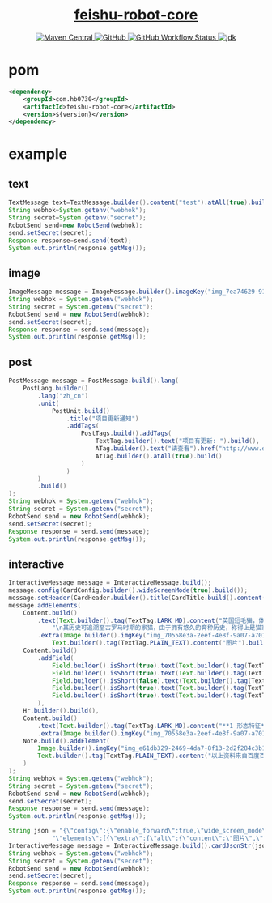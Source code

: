 <h1 align="center"><a href="https://github.com/hb0730/feishu-robot-core" target="_blank">feishu-robot-core</a></h1>
<p align="center">
<a href="https://search.maven.org/artifact/com.hb0730/feishu-robot-core">
<img alt="Maven Central" src="https://img.shields.io/maven-central/v/com.hb0730/feishu-robot-core?style=flat-square">
</a>
<a href="https://github.com/hb0730/java-feishu-robot/blob/master/LICENSE">
<img alt="GitHub" src="https://img.shields.io/github/license/hb0730/java-feishu-robot?style=flat-square">
</a>
<a href="https://github.com/hb0730/java-feishu-robot/actions">
<img alt="GitHub Workflow Status" src="https://img.shields.io/github/workflow/status/hb0730/java-feishu-robot/Tag%20Release?style=flat-square">
</a>
<a href="https://www.oracle.com/java/technologies/javase-downloads.html">
<img alt="jdk" src="https://img.shields.io/badge/jdk-8%2B-green?style=flat-square">
</a>
</p>

# pom

```xml
<dependency>
    <groupId>com.hb0730</groupId>
    <artifactId>feishu-robot-core</artifactId>
    <version>${version}</version>
</dependency>
```

# example

## text

```java
TextMessage text=TextMessage.builder().content("test").atAll(true).build();
String webhok=System.getenv("webhok");
String secret=System.getenv("secret"); 
RobotSend send=new RobotSend(webhok); 
send.setSecret(secret); 
Response response=send.send(text); 
System.out.println(response.getMsg());
```
## image
```java
ImageMessage message = ImageMessage.builder().imageKey("img_7ea74629-9191-4176-998c-2e603c9c5e8g").build();
String webhok = System.getenv("webhok");
String secret = System.getenv("secret");
RobotSend send = new RobotSend(webhok);
send.setSecret(secret);
Response response = send.send(message);
System.out.println(response.getMsg());
```

## post
```java
PostMessage message = PostMessage.build().lang(
    PostLang.builder()
        .lang("zh_cn")
        .unit(
            PostUnit.build()
                .title("项目更新通知")
                .addTags(
                    PostTags.build().addTags(
                        TextTag.builder().text("项目有更新: ").build(),
                        ATag.builder().text("请查看").href("http://www.example.com/").build(),
                        AtTag.builder().atAll(true).build()
                    )
                )
        )
        .build()
);
String webhok = System.getenv("webhok");
String secret = System.getenv("secret");
RobotSend send = new RobotSend(webhok);
send.setSecret(secret);
Response response = send.send(message);
System.out.println(response.getMsg());
```

## interactive
```java
InteractiveMessage message = InteractiveMessage.build();
message.config(CardConfig.builder().wideScreenMode(true).build());
message.setHeader(CardHeader.builder().title(CardTitle.build().content("\uD83D\uDC08 英国短毛猫")).template("indigo").build());
message.addElements(
    Content.build()
        .text(Text.builder().tag(TextTag.LARK_MD).content("英国短毛猫，体形圆胖，四肢短粗发达，毛短而密，头大脸圆，对人友善。 " +
            "\n其历史可追溯至古罗马时期的家猫，由于拥有悠久的育种历史，称得上是猫家族中的典范。").build())
        .extra(Image.builder().imgKey("img_70558e3a-2eef-4e8f-9a07-a701c165431g").alt(
            Text.builder().tag(TextTag.PLAIN_TEXT).content("图片").build()).build()),
    Content.build()
        .addField(
            Field.builder().isShort(true).text(Text.builder().tag(TextTag.LARK_MD).content("**中文学名：**\n英国短毛猫").build()).build(),
            Field.builder().isShort(true).text(Text.builder().tag(TextTag.LARK_MD).content("**拉丁学名：**\nFelinae").build()).build(),
            Field.builder().isShort(false).text(Text.builder().tag(TextTag.LARK_MD).content(" ").build()).build(),
            Field.builder().isShort(true).text(Text.builder().tag(TextTag.LARK_MD).content("**体形：**\n圆胖").build()).build(),
            Field.builder().isShort(true).text(Text.builder().tag(TextTag.LARK_MD).content("**被毛：**\n短而浓密、俗称地毯毛").build()).build()
        ),
    Hr.builder().build(),
    Content.build()
        .text(Text.builder().tag(TextTag.LARK_MD).content("**1 形态特征**\n\n 🔵 外形：身体厚实，胸部饱满宽阔，腿部粗壮，爪子浑圆，尾巴的根部粗壮，尾尖钝圆。\n\n🔵 毛色：共有十五种品种被承认，其中最著名的是蓝色系的英国短毛猫。 ").build())
        .extra(Image.builder().imgKey("img_70558e3a-2eef-4e8f-9a07-a701c165431g").alt(Text.builder().tag(TextTag.PLAIN_TEXT).content("图片").build()).build()),
    Note.build().addElement(
        Image.builder().imgKey("img_e61db329-2469-4da7-8f13-2d2f284c3b1g").alt(Text.builder().tag(TextTag.PLAIN_TEXT).content("图片").build()).build(),
        Text.builder().tag(TextTag.PLAIN_TEXT).content("以上资料来自百度百科").build()
    )
);
String webhok = System.getenv("webhok");
String secret = System.getenv("secret");
RobotSend send = new RobotSend(webhok);
send.setSecret(secret);
Response response = send.send(message);
System.out.println(response.getMsg());
```

```java
String json = "{\"config\":{\"enable_forward\":true,\"wide_screen_mode\":true}," +
            "\"elements\":[{\"extra\":{\"alt\":{\"content\":\"图片\",\"tag\":\"plain_text\"},\"compact_width\":false,\"img_key\":\"img_1cad0e51-26f6-492a-8280-a47057b09a0g\",\"mode\":\"crop_center\",\"preview\":true,\"tag\":\"img\"},\"fields\":null,\"tag\":\"div\",\"text\":{\"content\":\"英国短毛猫，体形圆胖，四肢短粗发达，毛短而密，头大脸圆，对人友善。 \\n其历史可追溯至古罗马时期的家猫，由于拥有悠久的育种历史，称得上是猫家族中的典范。\",\"tag\":\"lark_md\"}},{\"fields\":[{\"is_short\":true,\"text\":{\"content\":\"**中文学名：**\\n英国短毛猫\",\"tag\":\"lark_md\"}},{\"is_short\":true,\"text\":{\"content\":\"**拉丁学名：**\\nFelinae\",\"tag\":\"lark_md\"}},{\"is_short\":false,\"text\":{\"content\":\"\",\"tag\":\"lark_md\"}},{\"is_short\":true,\"text\":{\"content\":\"**体形：**\\n圆胖\",\"tag\":\"lark_md\"}},{\"is_short\":true,\"text\":{\"content\":\"**被毛：**\\n短而浓密、俗称地毯毛\",\"tag\":\"lark_md\"}}],\"tag\":\"div\"},{\"tag\":\"hr\"},{\"extra\":{\"alt\":{\"content\":\"图片\",\"tag\":\"plain_text\"},\"compact_width\":false,\"img_key\":\"img_70558e3a-2eef-4e8f-9a07-a701c165431g\",\"mode\":\"crop_center\",\"preview\":true,\"tag\":\"img\"},\"fields\":null,\"tag\":\"div\",\"text\":{\"content\":\"**1 形态特征**\\n\\n \uD83D\uDD35 外形：身体厚实，胸部饱满宽阔，腿部粗壮，爪子浑圆，尾巴的根部粗壮，尾尖钝圆。\\n\\n\uD83D\uDD35 毛色：共有十五种品种被承认，其中最著名的是蓝色系的英国短毛猫。 \",\"tag\":\"lark_md\"}},{\"elements\":[{\"alt\":{\"content\":\"图片\",\"tag\":\"plain_text\"},\"compact_width\":false,\"img_key\":\"img_7ea74629-9191-4176-998c-2e603c9c5e8g\",\"mode\":\"crop_center\",\"preview\":true,\"tag\":\"img\"},{\"content\":\"以上资料来自百度百科\",\"tag\":\"plain_text\"}],\"tag\":\"note\"}],\"header\":{\"template\":\"indigo\",\"title\":{\"content\":\"\uD83D\uDC08 英国短毛猫\",\"tag\":\"plain_text\"}}}";
InteractiveMessage message = InteractiveMessage.build().cardJsonStr(json);
String webhok = System.getenv("webhok");
String secret = System.getenv("secret");
RobotSend send = new RobotSend(webhok);
send.setSecret(secret);
Response response = send.send(message);
System.out.println(response.getMsg());
```